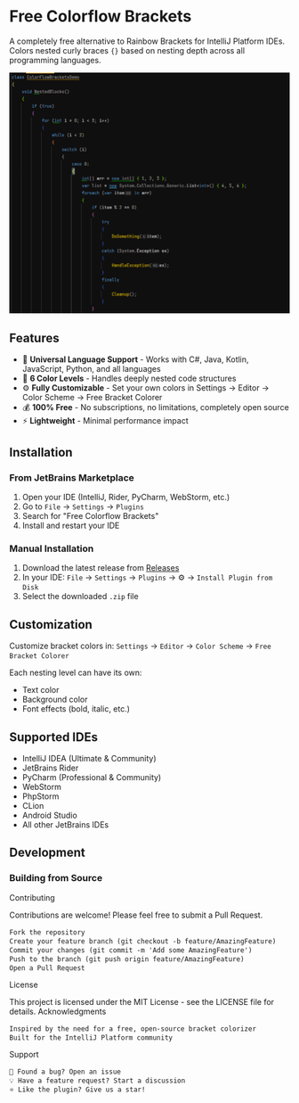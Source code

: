 # Free Colorflow Brackets

A completely free alternative to Rainbow Brackets for IntelliJ Platform IDEs. Colors nested curly braces `{}` based on nesting depth across all programming languages.

![Plugin Demo](src/demo/NestedDemo.png)

## Features

- 🌈 **Universal Language Support** - Works with C#, Java, Kotlin, JavaScript, Python, and all languages
- 🎨 **6 Color Levels** - Handles deeply nested code structures  
- ⚙️ **Fully Customizable** - Set your own colors in Settings → Editor → Color Scheme → Free Bracket Colorer
- 💰 **100% Free** - No subscriptions, no limitations, completely open source
- ⚡ **Lightweight** - Minimal performance impact

## Installation

### From JetBrains Marketplace
1. Open your IDE (IntelliJ, Rider, PyCharm, WebStorm, etc.)
2. Go to `File` → `Settings` → `Plugins`
3. Search for "Free Colorflow Brackets"
4. Install and restart your IDE

### Manual Installation
1. Download the latest release from [Releases](https://github.com/Daniel-W-Garcia/FreeColorflowBrackets/releases)
2. In your IDE: `File` → `Settings` → `Plugins` → ⚙️ → `Install Plugin from Disk`
3. Select the downloaded `.zip` file

## Customization

Customize bracket colors in:
`Settings` → `Editor` → `Color Scheme` → `Free Bracket Colorer`

Each nesting level can have its own:
- Text color
- Background color  
- Font effects (bold, italic, etc.)

## Supported IDEs

- IntelliJ IDEA (Ultimate & Community)
- JetBrains Rider
- PyCharm (Professional & Community)
- WebStorm
- PhpStorm
- CLion
- Android Studio
- All other JetBrains IDEs

## Development

### Building from Source

Contributing

Contributions are welcome! Please feel free to submit a Pull Request.

    Fork the repository
    Create your feature branch (git checkout -b feature/AmazingFeature)
    Commit your changes (git commit -m 'Add some AmazingFeature')
    Push to the branch (git push origin feature/AmazingFeature)
    Open a Pull Request

License

This project is licensed under the MIT License - see the LICENSE file for details.
Acknowledgments

    Inspired by the need for a free, open-source bracket colorizer
    Built for the IntelliJ Platform community
Support

    🐛 Found a bug? Open an issue
    💡 Have a feature request? Start a discussion
    ⭐ Like the plugin? Give us a star!




